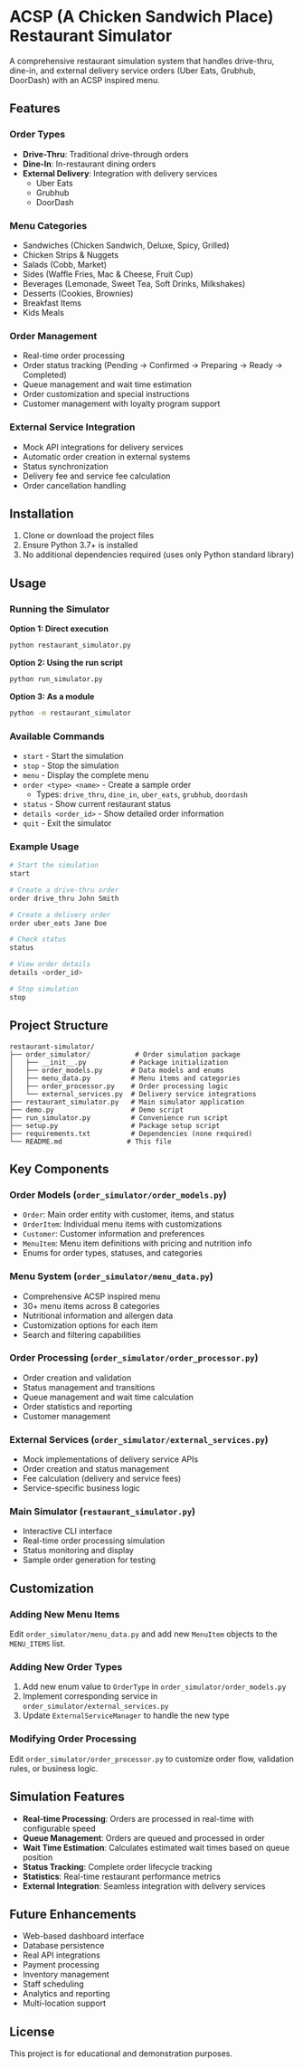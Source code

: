 # ACSP (A Chicken Sandwich Place) Restaurant Simulator

A comprehensive restaurant simulation system that handles drive-thru, dine-in, and external delivery service orders (Uber Eats, Grubhub, DoorDash) with an ACSP inspired menu.

## Features

### Order Types
- **Drive-Thru**: Traditional drive-through orders
- **Dine-In**: In-restaurant dining orders  
- **External Delivery**: Integration with delivery services
  - Uber Eats
  - Grubhub
  - DoorDash

### Menu Categories
- Sandwiches (Chicken Sandwich, Deluxe, Spicy, Grilled)
- Chicken Strips & Nuggets
- Salads (Cobb, Market)
- Sides (Waffle Fries, Mac & Cheese, Fruit Cup)
- Beverages (Lemonade, Sweet Tea, Soft Drinks, Milkshakes)
- Desserts (Cookies, Brownies)
- Breakfast Items
- Kids Meals

### Order Management
- Real-time order processing
- Order status tracking (Pending → Confirmed → Preparing → Ready → Completed)
- Queue management and wait time estimation
- Order customization and special instructions
- Customer management with loyalty program support

### External Service Integration
- Mock API integrations for delivery services
- Automatic order creation in external systems
- Status synchronization
- Delivery fee and service fee calculation
- Order cancellation handling

## Installation

1. Clone or download the project files
2. Ensure Python 3.7+ is installed
3. No additional dependencies required (uses only Python standard library)

## Usage

### Running the Simulator

**Option 1: Direct execution**
```bash
python restaurant_simulator.py
```

**Option 2: Using the run script**
```bash
python run_simulator.py
```

**Option 3: As a module**
```bash
python -m restaurant_simulator
```

### Available Commands

- `start` - Start the simulation
- `stop` - Stop the simulation  
- `menu` - Display the complete menu
- `order <type> <name>` - Create a sample order
  - Types: `drive_thru`, `dine_in`, `uber_eats`, `grubhub`, `doordash`
- `status` - Show current restaurant status
- `details <order_id>` - Show detailed order information
- `quit` - Exit the simulator

### Example Usage

```bash
# Start the simulation
start

# Create a drive-thru order
order drive_thru John Smith

# Create a delivery order
order uber_eats Jane Doe

# Check status
status

# View order details
details <order_id>

# Stop simulation
stop
```

## Project Structure

```
restaurant-simulator/
├── order_simulator/           # Order simulation package
│   ├── __init__.py           # Package initialization
│   ├── order_models.py       # Data models and enums
│   ├── menu_data.py          # Menu items and categories
│   ├── order_processor.py    # Order processing logic
│   └── external_services.py  # Delivery service integrations
├── restaurant_simulator.py   # Main simulator application
├── demo.py                   # Demo script
├── run_simulator.py          # Convenience run script
├── setup.py                  # Package setup script
├── requirements.txt          # Dependencies (none required)
└── README.md                # This file
```

## Key Components

### Order Models (`order_simulator/order_models.py`)
- `Order`: Main order entity with customer, items, and status
- `OrderItem`: Individual menu items with customizations
- `Customer`: Customer information and preferences
- `MenuItem`: Menu item definitions with pricing and nutrition info
- Enums for order types, statuses, and categories

### Menu System (`order_simulator/menu_data.py`)
- Comprehensive ACSP inspired menu
- 30+ menu items across 8 categories
- Nutritional information and allergen data
- Customization options for each item
- Search and filtering capabilities

### Order Processing (`order_simulator/order_processor.py`)
- Order creation and validation
- Status management and transitions
- Queue management and wait time calculation
- Order statistics and reporting
- Customer management

### External Services (`order_simulator/external_services.py`)
- Mock implementations of delivery service APIs
- Order creation and status management
- Fee calculation (delivery and service fees)
- Service-specific business logic

### Main Simulator (`restaurant_simulator.py`)
- Interactive CLI interface
- Real-time order processing simulation
- Status monitoring and display
- Sample order generation for testing

## Customization

### Adding New Menu Items
Edit `order_simulator/menu_data.py` and add new `MenuItem` objects to the `MENU_ITEMS` list.

### Adding New Order Types
1. Add new enum value to `OrderType` in `order_simulator/order_models.py`
2. Implement corresponding service in `order_simulator/external_services.py`
3. Update `ExternalServiceManager` to handle the new type

### Modifying Order Processing
Edit `order_simulator/order_processor.py` to customize order flow, validation rules, or business logic.

## Simulation Features

- **Real-time Processing**: Orders are processed in real-time with configurable speed
- **Queue Management**: Orders are queued and processed in order
- **Wait Time Estimation**: Calculates estimated wait times based on queue position
- **Status Tracking**: Complete order lifecycle tracking
- **Statistics**: Real-time restaurant performance metrics
- **External Integration**: Seamless integration with delivery services

## Future Enhancements

- Web-based dashboard interface
- Database persistence
- Real API integrations
- Payment processing
- Inventory management
- Staff scheduling
- Analytics and reporting
- Multi-location support

## License

This project is for educational and demonstration purposes.